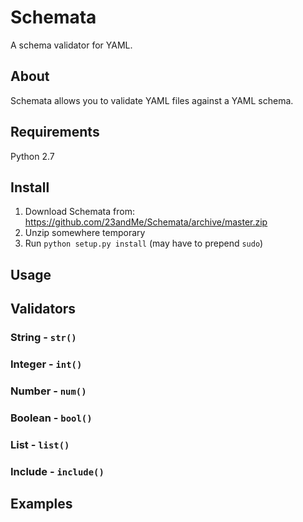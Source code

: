 Schemata
========
A schema validator for YAML.

About
-----
Schemata allows you to validate YAML files against a YAML schema.

Requirements
------------
Python 2.7

Install
-------
1. Download Schemata from: https://github.com/23andMe/Schemata/archive/master.zip
2. Unzip somewhere temporary
3. Run `python setup.py install` (may have to prepend `sudo`)

Usage
-----

Validators
----------
### String - `str()`
### Integer - `int()`
### Number - `num()`
### Boolean - `bool()`
### List - `list()`
### Include - `include()`

Examples
--------
